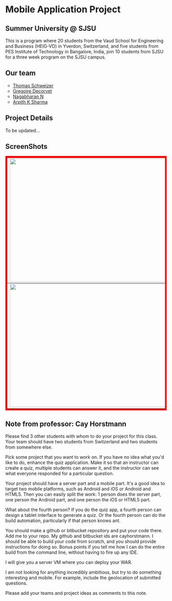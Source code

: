 Mobile Application Project
==========================

Summer University @ SJSU
------------------------
This is a program where 20 students from the Vaud School for Engineering and Business (HEIG-VD) in Yverdon, Switzerland, and five students from PES Institute of Technology in Bangalore, India, join 10 students from SJSU for a three week program on the SJSU campus.

Our team
------------
<ul type="circle">
 <li><a href="https://github.com/Thomas-Sch">Thomas Schweizer</a></li>
 <li><a href="https://github.com/GregoireDec">Gregoire Decorvet</a></li>
 <li><a href="https://github.com/nagabharan">Nagabharan N</a></li>
 <li><a href="https://github.com/arpith20">Arpith K Sharma</a></li>
</ul>

Project Details
---------------
To be updated...

ScreenShots
-----------
<table border="5" bordercolor="red" align="center">
        <tr>
            <td><img src="https://raw.github.com/AGNT/Mobile_application_SU13/master/android/Screenshots/1.png" height=384 width=640></img></td>
            <td><img src="https://raw.github.com/AGNT/Mobile_application_SU13/master/android/Screenshots/2.png" height=384 width=640></img></td>
            <td><img src="https://raw.github.com/AGNT/Mobile_application_SU13/master/android/Screenshots/3.png" height=384 width=640></img></td>
        </tr>
	<tr>
            <td><img src="https://raw.github.com/AGNT/Mobile_application_SU13/master/android/Screenshots/4.png" height=384 width=640></img></td>
            <td><img src="https://raw.github.com/AGNT/Mobile_application_SU13/master/android/Screenshots/5.png" height=384 width=640></img></td>
            <td><img src="https://raw.github.com/AGNT/Mobile_application_SU13/master/android/Screenshots/6.png" height=384 width=640></img></td>
        </tr>
    </table>	

Note from professor: Cay Horstmann 
----------------------------------
Please find 3 other students with whom to do your project for this class. Your team should have two students from Switzerland and two students from somewhere else.
 
Pick some project that you want to work on. If you have no idea what you'd like to do, enhance the quiz application. Make it so that an instructor can create a quiz, multiple students can answer it, and the instructor can see what everyone responded for a particular question.
 
Your project should have a server part and a mobile part. It's a good idea to target two mobile platforms, such as Android and iOS or Android and HTML5. Then you can easily split the work: 1 person does the server part, one person the Android part, and one person the iOS or HTML5 part.
 
What about the fourth person? If you do the quiz app, a fourth person can design a tablet interface to generate a quiz. Or the fourth person can do the build automation, particularly if that person knows ant.
 
You should make a github or bitbucket repository and put your code there. Add me to your repo. My github and bitbucket ids are cayhorstmann. I should be able to build your code from scratch, and you should provide instructions for doing so. Bonus points if you tell me how I can do the entire build from the command line, without having to fire up any IDE.
 
I will give you a server VM where you can deploy your WAR.
 
I am not looking for anything incredibly ambitious, but try to do something interesting and mobile. For example, include the geolocation of submitted questions.
 
Please add your teams and project ideas as comments to this note.


